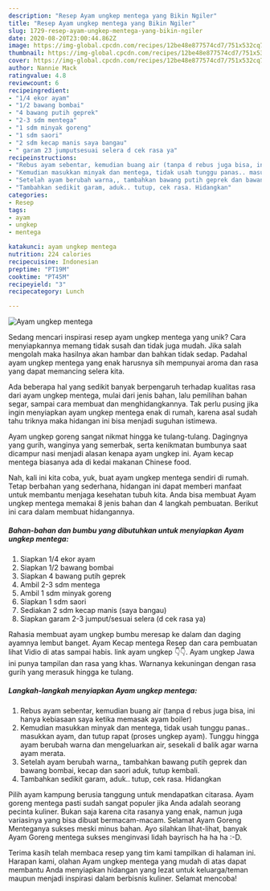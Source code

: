 ```yaml
---
description: "Resep Ayam ungkep mentega yang Bikin Ngiler"
title: "Resep Ayam ungkep mentega yang Bikin Ngiler"
slug: 1729-resep-ayam-ungkep-mentega-yang-bikin-ngiler
date: 2020-08-20T23:00:44.862Z
image: https://img-global.cpcdn.com/recipes/12be48e877574cd7/751x532cq70/ayam-ungkep-mentega-foto-resep-utama.jpg
thumbnail: https://img-global.cpcdn.com/recipes/12be48e877574cd7/751x532cq70/ayam-ungkep-mentega-foto-resep-utama.jpg
cover: https://img-global.cpcdn.com/recipes/12be48e877574cd7/751x532cq70/ayam-ungkep-mentega-foto-resep-utama.jpg
author: Nannie Mack
ratingvalue: 4.8
reviewcount: 6
recipeingredient:
- "1/4 ekor ayam"
- "1/2 bawang bombai"
- "4 bawang putih geprek"
- "2-3 sdm mentega"
- "1 sdm minyak goreng"
- "1 sdm saori"
- "2 sdm kecap manis saya bangau"
- " garam 23 jumputsesuai selera d cek rasa ya"
recipeinstructions:
- "Rebus ayam sebentar, kemudian buang air (tanpa d rebus juga bisa, ini hanya kebiasaan saya ketika memasak ayam boiler)"
- "Kemudian masukkan minyak dan mentega, tidak usah tunggu panas.. masukkan ayam, dan tutup rapat (proses ungkep ayam). Tunggu hingga ayam berubah warna dan mengeluarkan air, sesekali d balik agar warna ayam merata."
- "Setelah ayam berubah warna,, tambahkan bawang putih geprek dan bawang bombai, kecap dan saori aduk, tutup kembali."
- "Tambahkan sedikit garam, aduk.. tutup, cek rasa. Hidangkan"
categories:
- Resep
tags:
- ayam
- ungkep
- mentega

katakunci: ayam ungkep mentega 
nutrition: 224 calories
recipecuisine: Indonesian
preptime: "PT19M"
cooktime: "PT45M"
recipeyield: "3"
recipecategory: Lunch

---
```



![Ayam ungkep mentega](https://img-global.cpcdn.com/recipes/12be48e877574cd7/751x532cq70/ayam-ungkep-mentega-foto-resep-utama.jpg)

Sedang mencari inspirasi resep ayam ungkep mentega yang unik? Cara menyiapkannya memang tidak susah dan tidak juga mudah. Jika salah mengolah maka hasilnya akan hambar dan bahkan tidak sedap. Padahal ayam ungkep mentega yang enak harusnya sih mempunyai aroma dan rasa yang dapat memancing selera kita.

Ada beberapa hal yang sedikit banyak berpengaruh terhadap kualitas rasa dari ayam ungkep mentega, mulai dari jenis bahan, lalu pemilihan bahan segar, sampai cara membuat dan menghidangkannya. Tak perlu pusing jika ingin menyiapkan ayam ungkep mentega enak di rumah, karena asal sudah tahu triknya maka hidangan ini bisa menjadi suguhan istimewa.

Ayam ungkep goreng sangat nikmat hingga ke tulang-tulang. Dagingnya yang gurih, wanginya yang semerbak, serta kenikmatan bumbunya saat dicampur nasi menjadi alasan kenapa ayam ungkep ini. Ayam kecap mentega biasanya ada di kedai makanan Chinese food.


Nah, kali ini kita coba, yuk, buat ayam ungkep mentega sendiri di rumah. Tetap berbahan yang sederhana, hidangan ini dapat memberi manfaat untuk membantu menjaga kesehatan tubuh kita. Anda bisa membuat Ayam ungkep mentega memakai 8 jenis bahan dan 4 langkah pembuatan. Berikut ini cara dalam membuat hidangannya.

<!--inarticleads1-->

##### Bahan-bahan dan bumbu yang dibutuhkan untuk menyiapkan Ayam ungkep mentega:

1. Siapkan 1/4 ekor ayam
1. Siapkan 1/2 bawang bombai
1. Siapkan 4 bawang putih geprek
1. Ambil 2-3 sdm mentega
1. Ambil 1 sdm minyak goreng
1. Siapkan 1 sdm saori
1. Sediakan 2 sdm kecap manis (saya bangau)
1. Siapkan  garam 2-3 jumput/sesuai selera (d cek rasa ya)


Rahasia membuat ayam ungkep bumbu meresap ke dalam dan daging ayamnya lembut banget. Ayam Kecap mentega Resep dan cara pembuatan lihat Vidio di atas sampai habis. link ayam ungkep 👇👇. Ayam ungkep Jawa ini punya tampilan dan rasa yang khas. Warnanya kekuningan dengan rasa gurih yang merasuk hingga ke tulang. 

<!--inarticleads2-->

##### Langkah-langkah menyiapkan Ayam ungkep mentega:

1. Rebus ayam sebentar, kemudian buang air (tanpa d rebus juga bisa, ini hanya kebiasaan saya ketika memasak ayam boiler)
1. Kemudian masukkan minyak dan mentega, tidak usah tunggu panas.. masukkan ayam, dan tutup rapat (proses ungkep ayam). Tunggu hingga ayam berubah warna dan mengeluarkan air, sesekali d balik agar warna ayam merata.
1. Setelah ayam berubah warna,, tambahkan bawang putih geprek dan bawang bombai, kecap dan saori aduk, tutup kembali.
1. Tambahkan sedikit garam, aduk.. tutup, cek rasa. Hidangkan


Pilih ayam kampung berusia tanggung untuk mendapatkan citarasa. Ayam goreng mentega pasti sudah sangat populer jika Anda adalah seorang pecinta kuliner. Bukan saja karena cita rasanya yang enak, namun juga variasinya yang bisa dibuat bermacam-macam. Selamat Ayam Goreng Menteganya sukses meski minus bahan. Ayo silahkan lihat-lihat, banyak Ayam Goreng mentega sukses menginvasi lidah bayrisch ha ha ha :-D. 

Terima kasih telah membaca resep yang tim kami tampilkan di halaman ini. Harapan kami, olahan Ayam ungkep mentega yang mudah di atas dapat membantu Anda menyiapkan hidangan yang lezat untuk keluarga/teman maupun menjadi inspirasi dalam berbisnis kuliner. Selamat mencoba!
